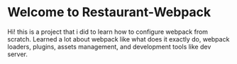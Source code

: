 # Welcome to Restaurant-Webpack

Hi! this is a project that i did to learn how to configure webpack from scratch.
Learned a lot about webpack like what does it exactly do, webpack loaders, plugins, assets management, and development tools like dev server.
